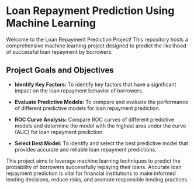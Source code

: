 # Loan Repayment Prediction Using Machine Learning

Welcome to the Loan Repayment Prediction Project! This repository hosts a comprehensive machine learning project designed to predict the likelihood of successful loan repayment by borrowers.

## Project Goals and Objectives

- **Identify Key Factors:** To identify key factors that have a significant impact on the loan repayment behavior of borrowers.

- **Evaluate Predictive Models:** To compare and evaluate the performance of different predictive models for loan repayment prediction.

- **ROC Curve Analysis:** Compare ROC curves of different predictive models and determine the model with the highest area under the curve (AUC) for loan repayment prediction.

- **Select Best Model:** To identify and select the best predictive model that provides accurate and reliable loan repayment predictions.

This project aims to leverage machine learning techniques to predict the probability of borrowers successfully repaying their loans. Accurate loan repayment prediction is vital for financial institutions to make informed lending decisions, reduce risks, and promote responsible lending practices.


